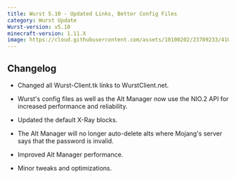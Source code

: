 ```yaml
---
title: Wurst 5.10 - Updated Links, Better Config Files
category: Wurst Update
Wurst-version: v5.10
minecraft-version: 1.11.X
image: https://cloud.githubusercontent.com/assets/10100202/23789233/410d0a9e-057a-11e7-9f29-22534dba695e.jpg
---
```

## Changelog

- Changed all Wurst-Client.tk links to WurstClient.net.

- Wurst's config files as well as the Alt Manager now use the NIO.2 API for increased performance and reliability.

- Updated the default X-Ray blocks.

- The Alt Manager will no longer auto-delete alts where Mojang's server says that the password is invalid.

- Improved Alt Manager performance.

- Minor tweaks and optimizations.
